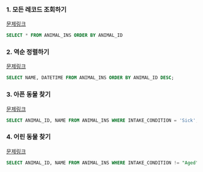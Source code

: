 ### 1. 모든 레코드 조회하기

[문제링크](https://school.programmers.co.kr/learn/courses/30/lessons/59034?language=mysql)

```sql
SELECT * FROM ANIMAL_INS ORDER BY ANIMAL_ID
```



### 2. 역순 정렬하기

[문제링크](https://school.programmers.co.kr/learn/courses/30/lessons/59035?language=mysql)

```sql
SELECT NAME, DATETIME FROM ANIMAL_INS ORDER BY ANIMAL_ID DESC;
```



### 3. 아픈 동물 찾기

[문제링크](https://school.programmers.co.kr/learn/courses/30/lessons/59036?language=mysql)

```sql
SELECT ANIMAL_ID, NAME FROM ANIMAL_INS WHERE INTAKE_CONDITION = 'Sick';
```



### 4. 어린 동물 찾기

[문제링크](https://school.programmers.co.kr/learn/courses/30/lessons/59037?language=mysql)

```sql
SELECT ANIMAL_ID, NAME FROM ANIMAL_INS WHERE INTAKE_CONDITION != "Aged" ORDER BY ANIMAL_ID;
```


